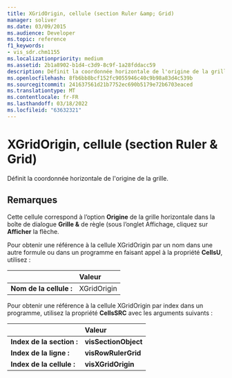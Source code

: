 ```yaml
---
title: XGridOrigin, cellule (section Ruler &amp; Grid)
manager: soliver
ms.date: 03/09/2015
ms.audience: Developer
ms.topic: reference
f1_keywords:
- vis_sdr.chm1155
ms.localizationpriority: medium
ms.assetid: 2b1a8902-b1d4-c3d9-8c9f-1a28fddacc59
description: Définit la coordonnée horizontale de l'origine de la grille.
ms.openlocfilehash: 8fb6bb8bcf152fc9055946c40c9b98a83d4c539b
ms.sourcegitcommit: 241637561d21b7752ec690b5179e72b6703eaced
ms.translationtype: MT
ms.contentlocale: fr-FR
ms.lasthandoff: 03/18/2022
ms.locfileid: "63632321"
---
```

# <a name="xgridorigin-cell-ruler-amp-grid-section"></a>XGridOrigin, cellule (section Ruler &amp; Grid)

Définit la coordonnée horizontale de l'origine de la grille.
  
## <a name="remarks"></a>Remarques

Cette cellule correspond à l’option **Origine** de la grille horizontale dans la boîte de dialogue **Grille &amp;** de  règle (sous l’onglet Affichage, cliquez sur **Afficher** la flèche. 
  
Pour obtenir une référence à la cellule XGridOrigin par un nom dans une autre formule ou dans un programme en faisant appel à la propriété **CellsU**, utilisez : 
  
||Valeur |
|:-----|:-----|
|**Nom de la cellule :**  <br/> |XGridOrigin  <br/> |
   
Pour obtenir une référence à la cellule XGridOrigin par index dans un programme, utilisez la propriété **CellsSRC** avec les arguments suivants : 
  
||Valeur |
|:-----|:-----|
|**Index de la section :**  <br/> |**visSectionObject** <br/> |
|**Index de la ligne :**  <br/> |**visRowRulerGrid** <br/> |
|**Index de la cellule :**  <br/> |**visXGridOrigin** <br/> |
   

